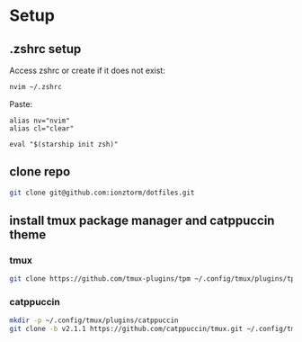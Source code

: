 # Setup

## .zshrc setup

Access zshrc or create if it does not exist:

```zsh
nvim ~/.zshrc
```

Paste:

```
alias nv="nvim"
alias cl="clear"

eval "$(starship init zsh)"
```

## clone repo

```zsh
git clone git@github.com:ionztorm/dotfiles.git
```

## install tmux package manager and catppuccin theme

### tmux

```zsh
git clone https://github.com/tmux-plugins/tpm ~/.config/tmux/plugins/tpm
```

### catppuccin

```zsh
mkdir -p ~/.config/tmux/plugins/catppuccin
git clone -b v2.1.1 https://github.com/catppuccin/tmux.git ~/.config/tmux/plugins/catppuccin/tmux
```
